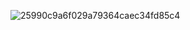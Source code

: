 ![25990c9a6f029a79364caec34fd85c4](https://user-images.githubusercontent.com/98099819/170445251-1ab28245-d5b5-4903-8b19-867e163819c8.jpg)

